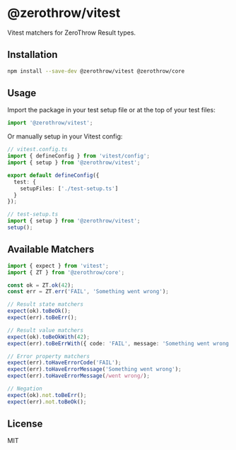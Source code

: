 # @zerothrow/vitest

Vitest matchers for ZeroThrow Result types.

## Installation

```bash
npm install --save-dev @zerothrow/vitest @zerothrow/core
```

## Usage

Import the package in your test setup file or at the top of your test files:

```typescript
import '@zerothrow/vitest';
```

Or manually setup in your Vitest config:

```typescript
// vitest.config.ts
import { defineConfig } from 'vitest/config';
import { setup } from '@zerothrow/vitest';

export default defineConfig({
  test: {
    setupFiles: ['./test-setup.ts']
  }
});

// test-setup.ts
import { setup } from '@zerothrow/vitest';
setup();
```

## Available Matchers

```typescript
import { expect } from 'vitest';
import { ZT } from '@zerothrow/core';

const ok = ZT.ok(42);
const err = ZT.err('FAIL', 'Something went wrong');

// Result state matchers
expect(ok).toBeOk();
expect(err).toBeErr();

// Result value matchers  
expect(ok).toBeOkWith(42);
expect(err).toBeErrWith({ code: 'FAIL', message: 'Something went wrong' });

// Error property matchers
expect(err).toHaveErrorCode('FAIL');
expect(err).toHaveErrorMessage('Something went wrong');
expect(err).toHaveErrorMessage(/went wrong/);

// Negation
expect(ok).not.toBeErr();
expect(err).not.toBeOk();
```

## License

MIT